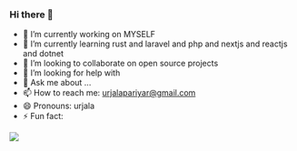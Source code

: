 ### Hi there 👋
- 🔭 I’m currently working on MYSELF
- 🌱 I’m currently learning rust and laravel and php and nextjs and reactjs and dotnet
- 👯 I’m looking to collaborate on open source projects
- 🤔 I’m looking for help with 
- 💬 Ask me about ...
- 📫 How to reach me: urjalapariyar@gmail.com 
- 😄 Pronouns: urjala
- ⚡ Fun fact: 

<img src="https://github-readme-stats.vercel.app/api?username=ursche&show_icons=true&theme=radical" />

